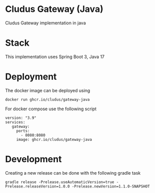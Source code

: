 # Cludus Gateway (Java)

Cludus Gateway implementation in java

# Stack

This implementation uses Spring Boot 3, Java 17

# Deployment

The docker image can be deployed using 

    docker run ghcr.io/cludus/gateway-java

For docker compose use the following script

    version: "3.9"
    services:
       gateway:
         ports:
           - 8080:8080
         image: ghcr.io/cludus/gateway-java

# Development

Creating a new release can be done with the following gradle task

    gradle release -Prelease.useAutomaticVersion=true -Prelease.releaseVersion=1.0.0 -Prelease.newVersion=1.1.0-SNAPSHOT
